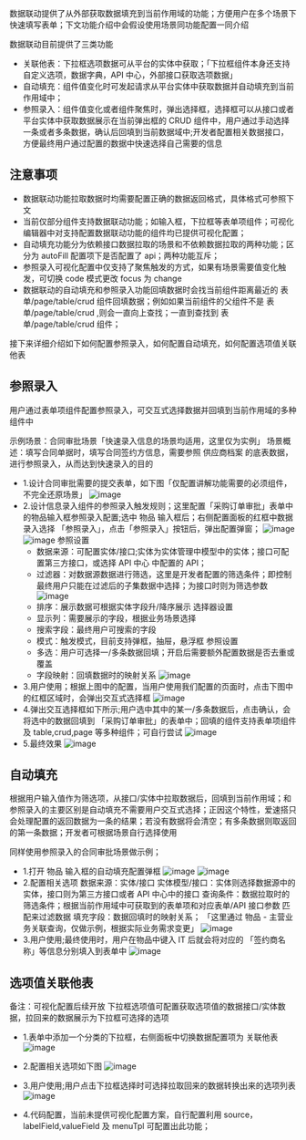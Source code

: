 数据联动提供了从外部获取数据填充到当前作用域的功能；方便用户在多个场景下快速填写表单；下文功能介绍中会假设使用场景同功能配置一同介绍

数据联动目前提供了三类功能

- 关联他表：下拉框选项数据可从平台的实体中获取；「下拉框组件本身还支持自定义选项，数据字典，API 中心，外部接口获取选项数据」
- 自动填充：组件值变化时可发起请求从平台实体中获取数据并自动填充到当前作用域中；
- 参照录入：组件值变化或者组件聚焦时，弹出选择框，选择框可以从接口或者平台实体中获取数据展示在当前弹出框的 CRUD 组件中，用户通过手动选择一条或者多条数据，确认后回填到当前数据域中;开发者配置相关数据接口，方便最终用户通过配置的数据中快速选择自己需要的信息

## 注意事项

- 数据联动功能拉取数据时均需要配置正确的数据返回格式，具体格式可参照下文
- 当前仅部分组件支持数据联动功能；如输入框，下拉框等表单项组件；可视化编辑器中对支持配置数据联动功能的组件均已提供可视化配置；
- 自动填充功能分为依赖接口数据拉取的场景和不依赖数据拉取的两种功能；区分为 autoFill 配置项下是否配置了 api；两种功能互斥；
- 参照录入可视化配置中仅支持了聚焦触发的方式，如果有场景需要值变化触发，可切换 code 模式更改 focus 为 change
- 数据联动的自动填充和参照录入功能回填数据时会找当前组件距离最近的 表单/page/table/crud 组件回填数据；例如如果当前组件的父组件不是 表单/page/table/crud ,则会一直向上查找；一直到查找到 表单/page/table/crud 组件；

接下来详细介绍如下如何配置参照录入，如何配置自动填充，如何配置选项值关联他表

## 参照录入

用户通过表单项组件配置参照录入，可交互式选择数据并回填到当前作用域的多种组件中

示例场景：合同审批场景「快速录入信息的场景均适用，这里仅为实例」
场景概述：填写合同单据时，填写合同签约方信息，需要参照 供应商档案 的底表数据，进行参照录入，从而达到快速录入的目的

- 1.设计合同审批需要的提交表单，如下图「仅配置讲解功能需要的必须组件，不完全还原场景」
  ![image](../../../../static/img/%E9%A1%B5%E9%9D%A2%E8%AE%BE%E8%AE%A1/%E8%AE%BE%E8%AE%A1%E5%99%A8/%E9%80%9A%E7%94%A8%E6%9C%BA%E5%88%B6/%E6%95%B0%E6%8D%AE%E8%81%94%E5%8A%A8/dataInput_suggesion_use_form_example.png)
- 2.设计信息录入组件的参照录入触发规则；这里配置「采购订单审批」表单中的物品输入框参照录入配置;选中 物品 输入框后；右侧配置面板的红框中数据录入选择 「参照录入」，点击「参照录入」按钮后，弹出配置弹窗；
  ![image](../../../../static/img/%E9%A1%B5%E9%9D%A2%E8%AE%BE%E8%AE%A1/%E8%AE%BE%E8%AE%A1%E5%99%A8/%E9%80%9A%E7%94%A8%E6%9C%BA%E5%88%B6/%E6%95%B0%E6%8D%AE%E8%81%94%E5%8A%A8/dataInput_suggestion_config.png)
  ![image](../../../../static/img/%E9%A1%B5%E9%9D%A2%E8%AE%BE%E8%AE%A1/%E8%AE%BE%E8%AE%A1%E5%99%A8/%E9%80%9A%E7%94%A8%E6%9C%BA%E5%88%B6/%E6%95%B0%E6%8D%AE%E8%81%94%E5%8A%A8/dataInput_suggestion_config_dialog.png)
  参照设置
  - 数据来源：可配置实体/接口;实体为实体管理中模型中的实体；接口可配置第三方接口，或选择 API 中心 中配置的 API；
  - 过滤器：对数据源数据进行筛选，这里是开发者配置的筛选条件；即控制最终用户只能在过滤后的子集数据中选择；为接口时则为筛选参数
    ![image](../../../../static/img/%E9%A1%B5%E9%9D%A2%E8%AE%BE%E8%AE%A1/%E8%AE%BE%E8%AE%A1%E5%99%A8/%E9%80%9A%E7%94%A8%E6%9C%BA%E5%88%B6/%E6%95%B0%E6%8D%AE%E8%81%94%E5%8A%A8/dataInput_suggestion_filter.png)
  - 排序：展示数据可根据实体字段升/降序展示
    选择器设置
  - 显示列：需要展示的字段，根据业务场景选择
  - 搜索字段：最终用户可搜索的字段
  - 模式：触发模式，目前支持弹框，抽屉，悬浮框
    参照设置
  - 多选：用户可选择一/多条数据回填；开启后需要额外配置数据是否去重或覆盖
  - 字段映射：回填数据时的映射关系
    ![image](../../../../static/img/%E9%A1%B5%E9%9D%A2%E8%AE%BE%E8%AE%A1/%E8%AE%BE%E8%AE%A1%E5%99%A8/%E9%80%9A%E7%94%A8%E6%9C%BA%E5%88%B6/%E6%95%B0%E6%8D%AE%E8%81%94%E5%8A%A8/dataInput_suggestion_dialog.png)
- 3.用户使用；根据上图中的配置，当用户使用我们配置的页面时，点击下图中的红框区域时，会弹出交互式选择框
  ![image](../../../../static/img/%E9%A1%B5%E9%9D%A2%E8%AE%BE%E8%AE%A1/%E8%AE%BE%E8%AE%A1%E5%99%A8/%E9%80%9A%E7%94%A8%E6%9C%BA%E5%88%B6/%E6%95%B0%E6%8D%AE%E8%81%94%E5%8A%A8/dataInput_suggession_use_form.png)
- 4.弹出交互选择框如下所示;用户选中其中的某一/多条数据后，点击确认，会将选中的数据回填到 「采购订单审批」的表单中；回填的组件支持表单项组件及 table,crud,page 等多种组件；可自行尝试
  ![image](../../../../static/img/%E9%A1%B5%E9%9D%A2%E8%AE%BE%E8%AE%A1/%E8%AE%BE%E8%AE%A1%E5%99%A8/%E9%80%9A%E7%94%A8%E6%9C%BA%E5%88%B6/%E6%95%B0%E6%8D%AE%E8%81%94%E5%8A%A8/dataInput_suggestion_use_dialog.png)
- 5.最终效果
  ![image](../../../../static/img/%E9%A1%B5%E9%9D%A2%E8%AE%BE%E8%AE%A1/%E8%AE%BE%E8%AE%A1%E5%99%A8/%E9%80%9A%E7%94%A8%E6%9C%BA%E5%88%B6/%E6%95%B0%E6%8D%AE%E8%81%94%E5%8A%A8/dataInput_suggesstion_result.png)

## 自动填充

根据用户输入值作为筛选项，从接口/实体中拉取数据后，回填到当前作用域；和参照录入的主要区别是自动填充不需要用户交互式选择；正因这个特性，爱速搭只会处理配置的返回数据为一条的结果；若没有数据将会清空；有多条数据则取返回的第一条数据；开发者可根据场景自行选择使用

同样使用参照录入的合同审批场景做示例；

- 1.打开 物品 输入框的自动填充配置弹框
  ![image](../../../../static/img/%E9%A1%B5%E9%9D%A2%E8%AE%BE%E8%AE%A1/%E8%AE%BE%E8%AE%A1%E5%99%A8/%E9%80%9A%E7%94%A8%E6%9C%BA%E5%88%B6/%E6%95%B0%E6%8D%AE%E8%81%94%E5%8A%A8/dataInput_autoFIll_config.png)
  ![image](../../../../static/img/%E9%A1%B5%E9%9D%A2%E8%AE%BE%E8%AE%A1/%E8%AE%BE%E8%AE%A1%E5%99%A8/%E9%80%9A%E7%94%A8%E6%9C%BA%E5%88%B6/%E6%95%B0%E6%8D%AE%E8%81%94%E5%8A%A8/dataInput_autofill_config_dialog.png)
- 2.配置相关选项
  数据来源：实体/接口
  实体模型/接口：实体则选择数据源中的实体，接口则为第三方接口或者 API 中心中的接口
  查询条件：数据拉取时的筛选条件；根据当前作用域中可获取到的表单项和对应表单/API 接口参数 匹配来过滤数据
  填充字段：数据回填时的映射关系；
  「这里通过 物品 - 主营业务关联查询，仅做示例，根据实际业务需求变更」
  ![image](../../../../static/img/%E9%A1%B5%E9%9D%A2%E8%AE%BE%E8%AE%A1/%E8%AE%BE%E8%AE%A1%E5%99%A8/%E9%80%9A%E7%94%A8%E6%9C%BA%E5%88%B6/%E6%95%B0%E6%8D%AE%E8%81%94%E5%8A%A8/dataInput_autoFill_config_done.png)
- 3.用户使用;最终使用时，用户在物品中键入 IT 后就会将对应的 「签约商名称」等信息分别填入到表单中
  ![image](../../../../static/img/%E9%A1%B5%E9%9D%A2%E8%AE%BE%E8%AE%A1/%E8%AE%BE%E8%AE%A1%E5%99%A8/%E9%80%9A%E7%94%A8%E6%9C%BA%E5%88%B6/%E6%95%B0%E6%8D%AE%E8%81%94%E5%8A%A8/dataInput_autoFIll_result.png)

## 选项值关联他表

备注：可视化配置后续开放
下拉框选项值可配置获取选项值的数据接口/实体数据，拉回来的数据展示为下拉框可选择的选项

- 1.表单中添加一个分类的下拉框，右侧面板中切换数据配置项为 关联他表
  ![image](../../../../static/img/%E9%A1%B5%E9%9D%A2%E8%AE%BE%E8%AE%A1/%E8%AE%BE%E8%AE%A1%E5%99%A8/%E9%80%9A%E7%94%A8%E6%9C%BA%E5%88%B6/%E6%95%B0%E6%8D%AE%E8%81%94%E5%8A%A8/dataInput_options_config.png)
- 2.配置相关选项如下图
  ![image](../../../../static/img/%E9%A1%B5%E9%9D%A2%E8%AE%BE%E8%AE%A1/%E8%AE%BE%E8%AE%A1%E5%99%A8/%E9%80%9A%E7%94%A8%E6%9C%BA%E5%88%B6/%E6%95%B0%E6%8D%AE%E8%81%94%E5%8A%A8/dataInput_options_config_dialog.png)
- 3.用户使用;用户点击下拉框选择时可选择拉取回来的数据转换出来的选项列表
  ![image](../../../../static/img/%E9%A1%B5%E9%9D%A2%E8%AE%BE%E8%AE%A1/%E8%AE%BE%E8%AE%A1%E5%99%A8/%E9%80%9A%E7%94%A8%E6%9C%BA%E5%88%B6/%E6%95%B0%E6%8D%AE%E8%81%94%E5%8A%A8/dataInput_options_result.png)

- 4.代码配置，当前未提供可视化配置方案，自行配置利用 source，labelField,valueField 及 menuTpl 可配置出此功能；
